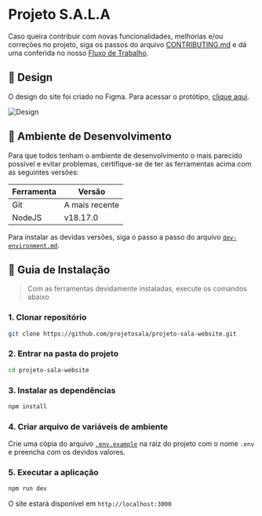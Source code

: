 # Projeto S.A.L.A

Caso queira contribuir com novas funcionalidades, melhorias e/ou correções no projeto, siga os passos do arquivo [CONTRIBUTING.md](./.github/doc/CONTRIBUTING.md) e dá uma conferida no nosso [Fluxo de Trabalho](./.github/doc/workflow.md).

## :art: Design
O design do site foi criado no Figma. Para acessar o protótipo, [clique aqui](https://figma.com/file/F4AeiLaW8Yi7zr4eCuLtpX/Website).

![Design](https://github.com/projetosala/projeto-sala-website/assets/40719464/a8d10a04-2760-486c-a651-dd426c73ad05)

## :wrench: Ambiente de Desenvolvimento
Para que todos tenham o ambiente de desenvolvimento o mais parecido possível e evitar problemas, certifique-se de ter as ferramentas acima com as seguintes versões:

| Ferramenta | Versão         |
| ---------- | -------------- |
| Git        | A mais recente |
| NodeJS     | v18.17.0       |

Para instalar as devidas versões, siga o passo a passo do arquivo [`dev-environment.md`](./.github/doc/dev-environment.md).

## :compass: Guia de Instalação
> Com as ferramentas devidamente instaladas, execute os comandos abaixo

### **1. Clonar repositório**
```bash
git clone https://github.com/projetosala/projeto-sala-website.git
```

### **2. Entrar na pasta do projeto**
```bash
cd projeto-sala-website
```

### **3. Instalar as dependências**
```bash
npm install
```

### **4. Criar arquivo de variáveis de ambiente**
Crie uma cópia do arquivo [`.env.example`](./.env.example) na raiz do projeto com o nome `.env` e preencha com os devidos valores.

### **5. Executar a aplicação**
```bash
npm run dev
```

O site estará disponível em `http://localhost:3000`
